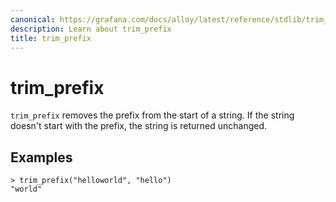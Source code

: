 ```yaml
---
canonical: https://grafana.com/docs/alloy/latest/reference/stdlib/trim_prefix/
description: Learn about trim_prefix
title: trim_prefix
---
```


# trim_prefix

`trim_prefix` removes the prefix from the start of a string.
If the string doesn't start with the prefix, the string is returned unchanged.

## Examples

```river
> trim_prefix("helloworld", "hello")
"world"
```
